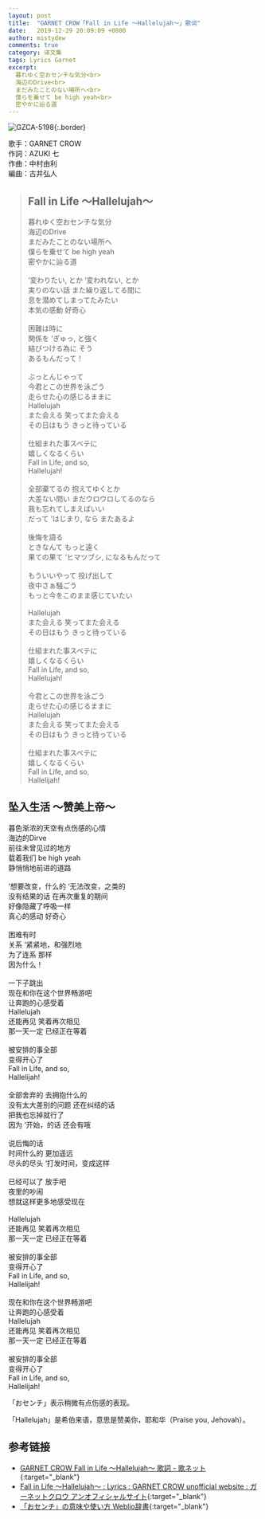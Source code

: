 ```yaml
---
layout: post
title:  "GARNET CROW「Fall in Life 〜Hallelujah〜」歌词"
date:   2019-12-29 20:09:09 +0800
author: mistydew
comments: true
category: 译文集
tags: Lyrics Garnet
excerpt:
  暮れゆく空おセンチな気分<br>
  海辺のDrive<br>
  まだみたことのない場所へ<br>
  僕らを乗せて be high yeah<br>
  密やかに辿る道
---
```

![GZCA-5198](https://ganekuro.github.io/images/discography/album/GZCA-5198.jpg){:.border}

歌手：GARNET CROW<br>
作詞：AZUKI 七<br>
作曲：中村由利<br>
編曲：古井弘人

<blockquote class="original">
  <h2>Fall in Life 〜Hallelujah〜</h2>
  <p>
    暮れゆく空おセンチな気分<br>
    海辺のDrive<br>
    まだみたことのない場所へ<br>
    僕らを乗せて be high yeah<br>
    密やかに辿る道<br>
    <br>
    ‘変わりたい, とか ‘変われない, とか<br>
    実りのない話 また繰り返してる間に<br>
    息を潜めてしまってたみたい<br>
    本気の感動 好奇心<br>
    <br>
    困難は時に<br>
    関係を ‘ぎゅっ, と強く<br>
    結びつける為に そう<br>
    あるもんだって！<br>
    <br>
    ぶっとんじゃって<br>
    今君とこの世界を泳ごう<br>
    走らせた心の感じるままに<br>
    Hallelujah<br>
    また会える 笑ってまた会える<br>
    その日はもう きっと待っている<br>
    <br>
    仕組まれた事スベテに<br>
    嬉しくなるくらい<br>
    Fall in Life, and so,<br>
    Hallelujah!<br>
    <br>
    全部棄てるの 抱えてゆくとか<br>
    大差ない問い まだウロウロしてるのなら<br>
    我も忘れてしまえばいい<br>
    だって ‘はじまり, なら またあるよ<br>
    <br>
    後悔を語る<br>
    ときなんて もっと遠く<br>
    果ての果て ‘ヒマツブシ, になるもんだって<br>
    <br>
    もういいやって 投げ出して<br>
    夜中さぁ騒ごう<br>
    もっと今をこのまま感じていたい<br>
    <br>
    Hallelujah<br>
    また会える 笑ってまた会える<br>
    その日はもう きっと待っている<br>
    <br>
    仕組まれた事スベテに<br>
    嬉しくなるくらい<br>
    Fall in Life, and so,<br>
    Hallelujah!<br>
    <br>
    今君とこの世界を泳ごう<br>
    走らせた心の感じるままに<br>
    Hallelujah<br>
    また会える 笑ってまた会える<br>
    その日はもう きっと待っている<br>
    <br>
    仕組まれた事スベテに<br>
    嬉しくなるくらい<br>
    Fall in Life, and so,<br>
    Hallelijah!
  </p>
</blockquote>

<div class="translation">
  <h2>坠入生活 ～赞美上帝～</h2>
  <p>
    暮色渐浓的天空有点伤感的心情<br>
    海边的Dirve<br>
    前往未曾见过的地方<br>
    载着我们 be high yeah<br>
    静悄悄地前进的道路<br>
    <br>
    ‘想要改变，什么的 ‘无法改变，之类的<br>
    没有结果的话 在再次重复的期间<br>
    好像隐藏了呼吸一样<br>
    真心的感动 好奇心<br>
    <br>
    困难有时<br>
    关系 ‘紧紧地，和强烈地<br>
    为了连系 那样<br>
    因为什么！<br>
    <br>
    一下子跳出<br>
    现在和你在这个世界畅游吧<br>
    让奔跑的心感受着<br>
    Hallelujah<br>
    还能再见 笑着再次相见<br>
    那一天一定 已经正在等着<br>
    <br>
    被安排的事全部<br>
    变得开心了<br>
    Fall in Life, and so,<br>
    Hallelijah!<br>
    <br>
    全部舍弃的 去拥抱什么的<br>
    没有太大差别的问题 还在纠结的话<br>
    把我也忘掉就行了<br>
    因为 ‘开始，的话 还会有哦<br>
    <br>
    说后悔的话<br>
    时间什么的 更加遥远<br>
    尽头的尽头 ‘打发时间，变成这样<br>
    <br>
    已经可以了 放手吧<br>
    夜里的吵闹<br>
    想就这样更多地感受现在<br>
    <br>
    Hallelujah<br>
    还能再见 笑着再次相见<br>
    那一天一定 已经正在等着<br>
    <br>
    被安排的事全部<br>
    变得开心了<br>
    Fall in Life, and so,<br>
    Hallelijah!<br>
    <br>
    现在和你在这个世界畅游吧<br>
    让奔跑的心感受着<br>
    Hallelujah<br>
    还能再见 笑着再次相见<br>
    那一天一定 已经正在等着<br>
    <br>
    被安排的事全部<br>
    变得开心了<br>
    Fall in Life, and so,<br>
    Hallelijah!
  </p>
</div>

「おセンチ」表示稍微有点伤感的表现。

「Hallelujah」是希伯来语，意思是赞美你，耶和华（Praise you, Jehovah）。

## 参考链接

* [GARNET CROW Fall in Life 〜Hallelujah〜 歌詞 - 歌ネット](https://www.uta-net.com/song/85218/){:target="_blank"}
* [Fall in Life 〜Hallelujah〜 : Lyrics : GARNET CROW unofficial website : ガーネットクロウ アンオフィシャルサイト](https://ganekuro.github.io/lyrics/original/Fall-in-Life~Hallelujah~.html){:target="_blank"}
* [「おセンチ」の意味や使い方 Weblio辞書](https://www.weblio.jp/content/おセンチ){:target="_blank"}
